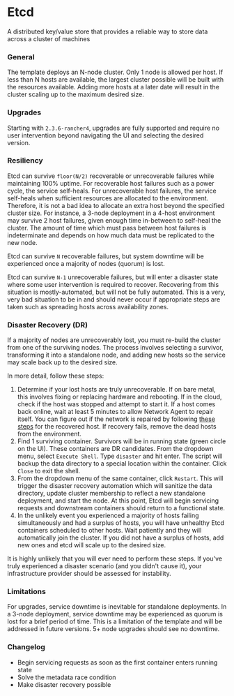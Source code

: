 # Etcd 

A distributed key/value store that provides a reliable way to store data across a cluster of machines

### General

The template deploys an N-node cluster. Only 1 node is allowed per host. If less than N hosts are available, the largest cluster possible will be built with the resources available. Adding more hosts at a later date will result in the cluster scaling up to the maximum desired size.

### Upgrades

Starting with `2.3.6-rancher4`, upgrades are fully supported and require no user intervention beyond navigating the UI and selecting the desired version.

### Resiliency

Etcd can survive `floor(N/2)` recoverable or unrecoverable failures while maintaining 100% uptime. For recoverable host failures such as a power cycle, the service self-heals. For unrecoverable host failures, the service self-heals when sufficient resources are allocated to the environment. Therefore, it is not a bad idea to allocate an extra host beyond the specified cluster size. For instance, a 3-node deployment in a 4-host environment may survive 2 host failures, given enough time in-between to self-heal the cluster. The amount of time which must pass between host failures is indeterminate and depends on how much data must be replicated to the new node.

Etcd can survive `N` recoverable failures, but system downtime will be experienced once a majority of nodes (quorum) is lost.

Etcd can survive `N-1` unrecoverable failures, but will enter a disaster state where some user intervention is required to recover. Recovering from this situation is mostly-automated, but will not be fully automated. This is a very, very bad situation to be in and should never occur if appropriate steps are taken such as spreading hosts across availability zones.

### Disaster Recovery (DR)

If a majority of nodes are unrecoverably lost, you must re-build the cluster from one of the surviving nodes. The process involves selecting a survivor, transforming it into a standalone node, and adding new hosts so the service may scale back up to the desired size.

In more detail, follow these steps:

1. Determine if your lost hosts are truly unrecoverable. If on bare metal, this involves fixing or replacing hardware and rebooting. If in the cloud, check if the host was stopped and attempt to start it. If a host comes back online, wait at least 5 minutes to allow Network Agent to repair itself. You can figure out if the network is repaired by following [these steps](http://docs.rancher.com/rancher/latest/en/faqs/troubleshooting/#containers-on-hosts-unable-to-ping-each-other-how-to-check-that-the-hosts-can-ping-each-other) for the recovered host. If recovery fails, remove the dead hosts from the environment.
2. Find 1 surviving container. Survivors will be in running state (green circle on the UI). These containers are DR candidates. From the dropdown menu, select `Execute Shell`. Type `disaster` and hit enter. The script will backup the data directory to a special location within the container. Click `Close` to exit the shell.
3. From the dropdown menu of the same container, click `Restart`. This will trigger the disaster recovery automation which will sanitize the data directory, update cluster membership to reflect a new standalone deployment, and start the node. At this point, Etcd will begin servicing requests and downstream containers should return to a functional state.
4. In the unlikely event you experienced a majority of hosts failing simultaneously and had a surplus of hosts, you will have unhealthy Etcd containers scheduled to other hosts. Wait patiently and they will automatically join the cluster. If you did not have a surplus of hosts, add new ones and etcd will scale up to the desired size.

It is highly unlikely that you will ever need to perform these steps. If you've truly experienced a disaster scenario (and you didn't cause it), your infrastructure provider should be assessed for instability.

### Limitations

For upgrades, service downtime is inevitable for standalone deployments. In a 3-node deployment, service downtime may be experienced as quorum is lost for a brief period of time. This is a limitation of the template and will be addressed in future versions. 5+ node upgrades should see no downtime.

### Changelog

* Begin servicing requests as soon as the first container enters running state
* Solve the metadata race condition
* Make disaster recovery possible

